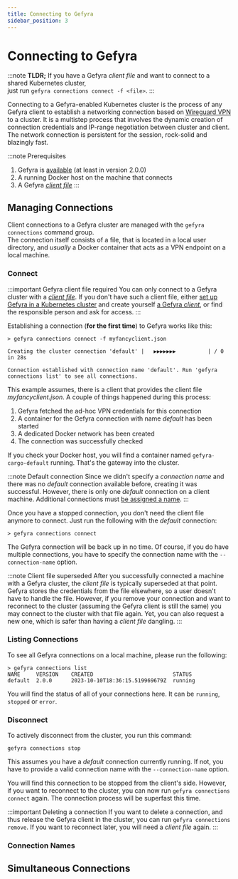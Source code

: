 ```yaml
---
title: Connecting to Gefyra
sidebar_position: 3
---
```


# Connecting to Gefyra

:::note **TLDR;**
If you have a Gefyra *client file* and want to connect to a shared Kubernetes cluster,   
just run `gefyra connections connect -f <file>`.
::: 

Connecting to a Gefyra-enabled Kubernetes cluster is the process of any Gefyra client to establish a networking connection based on [Wireguard VPN](https://www.wireguard.com/) to a cluster. It is a multistep process that involves the dynamic creation of connection credentials and IP-range negotiation
between cluster and client. The network connection is persistent for the session, rock-solid and blazingly fast.

:::note Prerequisites
1. Gefyra is [available](https://gefyra.dev/installation) (at least in version 2.0.0)
2. A running Docker host on the machine that connects  
3. A Gefyra [*client file*](/docs/shared-environments/clients#a-default-client-file)
:::

## Managing Connections
Client connections to a Gefyra cluster are managed with the `gefyra connections` command group.  
The connection itself consists of a file, that is located in a local user directory, and *usually* a 
Docker container that acts as a VPN endpoint on a local machine.

### Connect
:::important Gefyra client file required
You can only connect to a Gefyra cluster with a [*client file*](/docs/shared-environments/clients#distributing-the-client-file). 
If you don't have such a client file, either [set up Gefyra in a Kubernetes cluster](/docs/shared-environments/installation) and create yourself
[a Gefyra *client*](/docs/shared-environments/clients#creating-a-gefyra-client), or find the responsible person and ask for access.
:::

Establishing a connection (**for the first time**) to Gefyra works like this:
```
> gefyra connections connect -f myfancyclient.json

Creating the cluster connection 'default' |   ▶▶▶▶▶▶▶          | / 0 in 28s

Connection established with connection name 'default'. Run 'gefyra connections list' to see all connections.
```
This example assumes, there is a client that provides the client file *myfancyclient.json*. A couple of things happened during this process:

1. Gefyra fetched the ad-hoc VPN credentials for this connection
2. A container for the Gefyra connection with name *default* has been started
3. A dedicated Docker network has been created
3. The connection was successfully checked

If you check your Docker host, you will find a container named `gefyra-cargo-default` running. That's the gateway into the cluster.

:::note Default connection
Since we didn't specify a *connection name* and there was no *default* connection available before, creating it was successful. However, there
is only one *default* connection on a client machine. Additional connections must [be assigned a name](#connection-names).
:::

Once you have a stopped connection, you don't need the client file anymore to connect. Just run the following with the *default* connection:
```
> gefyra connections connect
```
The Gefyra connection will be back up in no time. Of course, if you do have multiple connections, you have to specify the connection name with the
`--connection-name` option.

:::note Client file superseded
After you successfully connected a machine with a Gefyra cluster, the *client file* is typically superseded at that point. Gefyra stores the 
credentials from the file elsewhere, so a user doesn't have to handle the file. However, if you remove your connection and want to reconnect 
to the cluster (assuming the Gefyra client is still the same) you may connect to the cluster with that file again. Yet, you can also request a 
new one, which is safer than having a *client file* dangling.
:::

### Listing Connections
To see all Gefyra connections on a local machine, please run the following:
```
> gefyra connections list
NAME     VERSION    CREATED                         STATUS
default  2.0.0      2023-10-10T18:36:15.519969679Z  running
```

You will find the status of all of your connections here. It can be `running`, `stopped` or `error`.

### Disconnect
To actively disconnect from the cluster, you run this command:
```
gefyra connections stop
```
This assumes you have a *default* connection currently running. If not, you have to provide a valid connection name with the `--connection-name` option.

You will find this connection to be stopped from the client's side. However, if you want to reconnect to the cluster, you can now run `gefyra connections connect` again. The connection process will be superfast this time.

:::important Deleting a connection
If you want to delete a connection, and thus release the Gefyra client in the cluster, you can run `gefyra connections remove`. If you want to reconnect 
later, you will need a *client file* again.
:::

### Connection Names

## Simultaneous Connections
